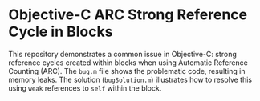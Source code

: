 # Objective-C ARC Strong Reference Cycle in Blocks

This repository demonstrates a common issue in Objective-C: strong reference cycles created within blocks when using Automatic Reference Counting (ARC).  The `bug.m` file shows the problematic code, resulting in memory leaks. The solution (`bugSolution.m`) illustrates how to resolve this using `weak` references to `self` within the block.